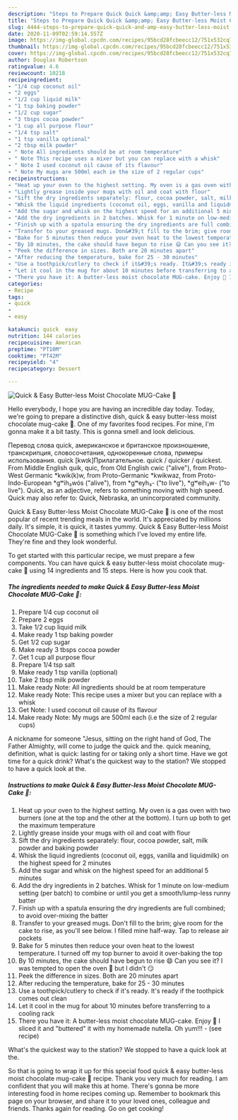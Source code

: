 ```yaml
---
description: "Steps to Prepare Quick Quick &amp;amp; Easy Butter-less Moist Chocolate MUG-Cake 🍰"
title: "Steps to Prepare Quick Quick &amp;amp; Easy Butter-less Moist Chocolate MUG-Cake 🍰"
slug: 4444-steps-to-prepare-quick-quick-and-amp-easy-butter-less-moist-chocolate-mug-cake
date: 2020-11-09T02:59:14.557Z
image: https://img-global.cpcdn.com/recipes/95bcd28fcbeecc12/751x532cq70/quick-easy-butter-less-moist-chocolate-mug-cake-🍰-recipe-main-photo.jpg
thumbnail: https://img-global.cpcdn.com/recipes/95bcd28fcbeecc12/751x532cq70/quick-easy-butter-less-moist-chocolate-mug-cake-🍰-recipe-main-photo.jpg
cover: https://img-global.cpcdn.com/recipes/95bcd28fcbeecc12/751x532cq70/quick-easy-butter-less-moist-chocolate-mug-cake-🍰-recipe-main-photo.jpg
author: Douglas Robertson
ratingvalue: 4.6
reviewcount: 10218
recipeingredient:
- "1/4 cup coconut oil"
- "2 eggs"
- "1/2 cup liquid milk"
- "1 tsp baking powder"
- "1/2 cup sugar"
- "3 tbsps cocoa powder"
- "1 cup all purpose flour"
- "1/4 tsp salt"
- "1 tsp vanilla optional"
- "2 tbsp milk powder"
- " Note All ingredients should be at room temperature"
- " Note This recipe uses a mixer but you can replace with a whisk"
- " Note I used coconut oil cause of its flavour"
- " Note My mugs are 500ml each ie the size of 2 regular cups"
recipeinstructions:
- "Heat up your oven to the highest setting. My oven is a gas oven with two burners (one at the top and the other at the bottom). I turn up both to get the maximum temperature"
- "Lightly grease inside your mugs with oil and coat with flour"
- "Sift the dry ingredients separately: flour, cocoa powder, salt, milk powder and baking powder"
- "Whisk the liquid ingredients (coconut oil, eggs, vanilla and liquidmilk) on the highest speed for 2 minutes"
- "Add the sugar and whisk on the highest speed for an additional 5 minutes"
- "Add the dry ingredients in 2 batches. Whisk for 1 minute on low-medium setting (per batch) to combine or until you get a smooth/lump-less runny batter"
- "Finish up with a spatula ensuring the dry ingredients are full combined; to avoid over-mixing the batter"
- "Transfer to your greased mugs. Don&#39;t fill to the brim; give room for the cake to rise, as you&#39;ll see below. I filled mine half-way. Tap to release air pockets"
- "Bake for 5 minutes then reduce your oven heat to the lowest temperature. I turned off my top burner to avoid it over-baking the top"
- "By 10 minutes, the cake should have begun to rise 😄 Can you see it? I was tempted to open the oven 🤤 but I didn&#39;t 😏"
- "Peek the difference in sizes. Both are 20 minutes apart"
- "After reducing the temperature, bake for 25 - 30 minutes"
- "Use a toothpick/cutlery to check if it&#39;s ready. It&#39;s ready if the toothpick comes out clean"
- "Let it cool in the mug for about 10 minutes before transferring to a cooling rack"
- "There you have it: A butter-less moist chocolate MUG-cake. Enjoy 🤤 I sliced it and &#34;buttered&#34; it with my homemade nutella. Oh yum!!!           (see recipe)"
categories:
- Recipe
tags:
- quick
- 
- easy

katakunci: quick  easy 
nutrition: 144 calories
recipecuisine: American
preptime: "PT10M"
cooktime: "PT42M"
recipeyield: "4"
recipecategory: Dessert

---
```



![Quick &amp; Easy Butter-less Moist Chocolate MUG-Cake 🍰](https://img-global.cpcdn.com/recipes/95bcd28fcbeecc12/751x532cq70/quick-easy-butter-less-moist-chocolate-mug-cake-🍰-recipe-main-photo.jpg)

Hello everybody, I hope you are having an incredible day today. Today, we're going to prepare a distinctive dish, quick &amp; easy butter-less moist chocolate mug-cake 🍰. One of my favorites food recipes. For mine, I'm gonna make it a bit tasty. This is gonna smell and look delicious.

Перевод слова quick, американское и британское произношение, транскрипция, словосочетания, однокоренные слова, примеры использования. quick [kwɪk]Прилагательное. quick / quicker / quickest. From Middle English quik, quic, from Old English cwic (&#34;alive&#34;), from Proto-West Germanic *kwik(k)w, from Proto-Germanic *kwikwaz, from Proto-Indo-European *gʷih₃wós (&#34;alive&#34;), from *gʷeyh₃- (&#34;to live&#34;), *gʷeih₃w- (&#34;to live&#34;). Quick, as an adjective, refers to something moving with high speed. Quick may also refer to: Quick, Nebraska, an unincorporated community.

Quick &amp; Easy Butter-less Moist Chocolate MUG-Cake 🍰 is one of the most popular of recent trending meals in the world. It's appreciated by millions daily. It's simple, it is quick, it tastes yummy. Quick &amp; Easy Butter-less Moist Chocolate MUG-Cake 🍰 is something which I've loved my entire life. They're fine and they look wonderful.


To get started with this particular recipe, we must prepare a few components. You can have quick &amp; easy butter-less moist chocolate mug-cake 🍰 using 14 ingredients and 15 steps. Here is how you cook that.

<!--inarticleads1-->

##### The ingredients needed to make Quick &amp; Easy Butter-less Moist Chocolate MUG-Cake 🍰:

1. Prepare 1/4 cup coconut oil
1. Prepare 2 eggs
1. Take 1/2 cup liquid milk
1. Make ready 1 tsp baking powder
1. Get 1/2 cup sugar
1. Make ready 3 tbsps cocoa powder
1. Get 1 cup all purpose flour
1. Prepare 1/4 tsp salt
1. Make ready 1 tsp vanilla (optional)
1. Take 2 tbsp milk powder
1. Make ready  Note: All ingredients should be at room temperature
1. Make ready  Note: This recipe uses a mixer but you can replace with a whisk
1. Get  Note: I used coconut oil cause of its flavour
1. Make ready  Note: My mugs are 500ml each (i.e the size of 2 regular cups)


A nickname for someone &#34;Jesus, sitting on the right hand of God, The Father Almighty, will come to judge the quick and the. quick meaning, definition, what is quick: lasting for or taking only a short time. Have we got time for a quick drink? What&#39;s the quickest way to the station? We stopped to have a quick look at the. 

<!--inarticleads2-->

##### Instructions to make Quick &amp; Easy Butter-less Moist Chocolate MUG-Cake 🍰:

1. Heat up your oven to the highest setting. My oven is a gas oven with two burners (one at the top and the other at the bottom). I turn up both to get the maximum temperature
1. Lightly grease inside your mugs with oil and coat with flour
1. Sift the dry ingredients separately: flour, cocoa powder, salt, milk powder and baking powder
1. Whisk the liquid ingredients (coconut oil, eggs, vanilla and liquidmilk) on the highest speed for 2 minutes
1. Add the sugar and whisk on the highest speed for an additional 5 minutes
1. Add the dry ingredients in 2 batches. Whisk for 1 minute on low-medium setting (per batch) to combine or until you get a smooth/lump-less runny batter
1. Finish up with a spatula ensuring the dry ingredients are full combined; to avoid over-mixing the batter
1. Transfer to your greased mugs. Don&#39;t fill to the brim; give room for the cake to rise, as you&#39;ll see below. I filled mine half-way. Tap to release air pockets
1. Bake for 5 minutes then reduce your oven heat to the lowest temperature. I turned off my top burner to avoid it over-baking the top
1. By 10 minutes, the cake should have begun to rise 😄 Can you see it? I was tempted to open the oven 🤤 but I didn&#39;t 😏
1. Peek the difference in sizes. Both are 20 minutes apart
1. After reducing the temperature, bake for 25 - 30 minutes
1. Use a toothpick/cutlery to check if it&#39;s ready. It&#39;s ready if the toothpick comes out clean
1. Let it cool in the mug for about 10 minutes before transferring to a cooling rack
1. There you have it: A butter-less moist chocolate MUG-cake. Enjoy 🤤 I sliced it and &#34;buttered&#34; it with my homemade nutella. Oh yum!!! -           (see recipe)


What&#39;s the quickest way to the station? We stopped to have a quick look at the. 

So that is going to wrap it up for this special food quick &amp; easy butter-less moist chocolate mug-cake 🍰 recipe. Thank you very much for reading. I am confident that you will make this at home. There's gonna be more interesting food in home recipes coming up. Remember to bookmark this page on your browser, and share it to your loved ones, colleague and friends. Thanks again for reading. Go on get cooking!
